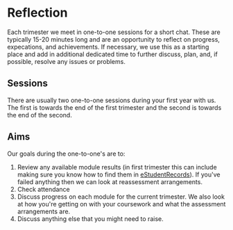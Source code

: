 # Reflection

Each trimester we meet in one-to-one sessions for a short chat. These are typically 15-20 minutes long and are an opportunity to reflect on progress, expecations, and achievements. If necessary, we use this as a starting place and add in additional dedicated time to further discuss, plan, and, if possible, resolve any issues or problems.

## Sessions

There are usually two one-to-one sessions during your first year with us. The first is towards the end of the first trimester and the second is towards the end of the second.

## Aims

Our goals during the one-to-one's are to:

1. Review any available module results (in first trimester this can include making sure you know how to find them in [eStudentRecords](https://evision.napier.ac.uk/)). If you've failed anything then we can look at reassessment arrangements.
2. Check attendance
3. Discuss progress on each module for the current trimester. We also look at how you're getting on with your coursework and what the assessment arrangements are.
4. Discuss anything else that you might need to raise.

